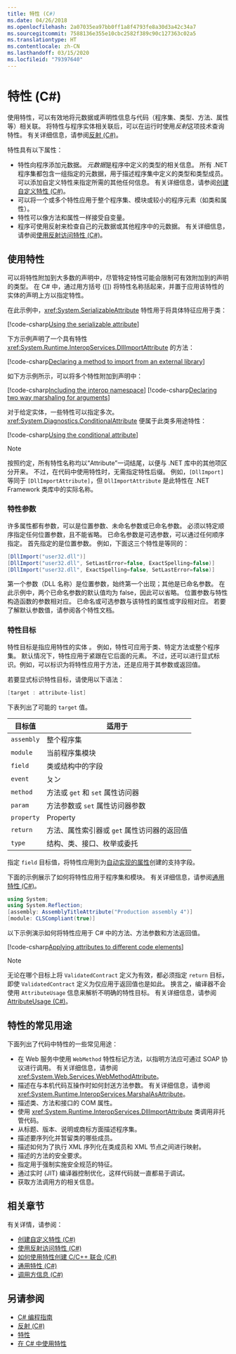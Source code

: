 ```yaml
---
title: 特性 (C#)
ms.date: 04/26/2018
ms.openlocfilehash: 2a07035ea97bb0ff1a8f4793fe8a30d3a42c34a7
ms.sourcegitcommit: 7588136e355e10cbc2582f389c90c127363c02a5
ms.translationtype: HT
ms.contentlocale: zh-CN
ms.lasthandoff: 03/15/2020
ms.locfileid: "79397640"
---
```

# <a name="attributes-c"></a>特性 (C#)

使用特性，可以有效地将元数据或声明性信息与代码（程序集、类型、方法、属性等）相关联。 将特性与程序实体相关联后，可以在运行时使用*反射*这项技术查询特性。 有关详细信息，请参阅[反射 (C#)](../reflection.md)。

特性具有以下属性：

- 特性向程序添加元数据。 *元数据*是程序中定义的类型的相关信息。 所有 .NET 程序集都包含一组指定的元数据，用于描述程序集中定义的类型和类型成员。 可以添加自定义特性来指定所需的其他任何信息。 有关详细信息，请参阅[创建自定义特性 (C#)](creating-custom-attributes.md)。
- 可以将一个或多个特性应用于整个程序集、模块或较小的程序元素（如类和属性）。
- 特性可以像方法和属性一样接受自变量。
- 程序可使用反射来检查自己的元数据或其他程序中的元数据。 有关详细信息，请参阅[使用反射访问特性 (C#)](accessing-attributes-by-using-reflection.md)。

## <a name="using-attributes"></a>使用特性

可以将特性附加到大多数的声明中，尽管特定特性可能会限制可有效附加到的声明的类型。 在 C# 中，通过用方括号 ([]) 将特性名称括起来，并置于应用该特性的实体的声明上方以指定特性。

在此示例中，<xref:System.SerializableAttribute> 特性用于将具体特征应用于类：

[!code-csharp[Using the serializable attribute](~/samples/snippets/csharp/attributes/AttributesOverview.cs#1)]

下方示例声明了一个具有特性 <xref:System.Runtime.InteropServices.DllImportAttribute> 的方法：

[!code-csharp[Declaring a method to import from an external library](../../../../../samples/snippets/csharp/attributes/AttributesOverview.cs#2)]

如下方示例所示，可以将多个特性附加到声明中：

[!code-csharp[Including the interop namespace](~/samples/snippets/csharp/attributes/AttributesOverview.cs#3)]
[!code-csharp[Declaring two way marshaling for arguments](~/samples/snippets/csharp/attributes/AttributesOverview.cs#4)]

对于给定实体，一些特性可以指定多次。 <xref:System.Diagnostics.ConditionalAttribute> 便属于此类多用途特性：

[!code-csharp[Using the conditional attribute](~/samples/snippets/csharp/attributes/AttributesOverview.cs#5)]

> [!NOTE]
> 按照约定，所有特性名称均以“Attribute”一词结尾，以便与 .NET 库中的其他项区分开来。 不过，在代码中使用特性时，无需指定特性后缀。 例如，`[DllImport]` 等同于 `[DllImportAttribute]`，但 `DllImportAttribute` 是此特性在 .NET Framework 类库中的实际名称。

### <a name="attribute-parameters"></a>特性参数

许多属性都有参数，可以是位置参数、未命名参数或已命名参数。 必须以特定顺序指定任何位置参数，且不能省略。 已命名参数是可选参数，可以通过任何顺序指定。 首先指定的是位置参数。 例如，下面这三个特性是等同的：

```csharp
[DllImport("user32.dll")]
[DllImport("user32.dll", SetLastError=false, ExactSpelling=false)]
[DllImport("user32.dll", ExactSpelling=false, SetLastError=false)]
```

第一个参数（DLL 名称）是位置参数，始终第一个出现；其他是已命名参数。 在此示例中，两个已命名参数的默认值均为 false，因此可以省略。 位置参数与特性构造函数的参数相对应。 已命名或可选参数与该特性的属性或字段相对应。 若要了解默认参数值，请参阅各个特性文档。

### <a name="attribute-targets"></a>特性目标

特性目标是指应用特性的实体  。 例如，特性可应用于类、特定方法或整个程序集。 默认情况下，特性应用于紧跟在它后面的元素。 不过，还可以进行显式标识。例如，可以标识为将特性应用于方法，还是应用于其参数或返回值。

若要显式标识特性目标，请使用以下语法：

```csharp
[target : attribute-list]
```

下表列出了可能的 `target` 值。

|目标值|适用于|
|------------------|----------------|
|`assembly`|整个程序集|
|`module`|当前程序集模块|
|`field`|类或结构中的字段|
|`event`|ㄆン|
|`method`|方法或 `get` 和 `set` 属性访问器|
|`param`|方法参数或 `set` 属性访问器参数|
|`property`|Property|
|`return`|方法、属性索引器或 `get` 属性访问器的返回值|
|`type`|结构、类、接口、枚举或委托|

指定 `field` 目标值，将特性应用到为[自动实现的属性](../../../properties.md)创建的支持字段。

下面的示例展示了如何将特性应用于程序集和模块。 有关详细信息，请参阅[通用特性 (C#)](common-attributes.md)。

```csharp
using System;
using System.Reflection;
[assembly: AssemblyTitleAttribute("Production assembly 4")]
[module: CLSCompliant(true)]
```

以下示例演示如何将特性应用于 C# 中的方法、方法参数和方法返回值。

[!code-csharp[Applying attributes to different code elements](../../../../../samples/snippets/csharp/attributes/AttributesOverview.cs#6)]

> [!NOTE]
> 无论在哪个目标上将 `ValidatedContract` 定义为有效，都必须指定 `return` 目标，即使 `ValidatedContract` 定义为仅应用于返回值也是如此。 换言之，编译器不会使用 `AttributeUsage` 信息来解析不明确的特性目标。 有关详细信息，请参阅 [AttributeUsage (C#)](attributeusage.md)。

## <a name="common-uses-for-attributes"></a>特性的常见用途

下面列出了代码中特性的一些常见用途：

- 在 Web 服务中使用 `WebMethod` 特性标记方法，以指明方法应可通过 SOAP 协议进行调用。 有关详细信息，请参阅 <xref:System.Web.Services.WebMethodAttribute>。
- 描述在与本机代码互操作时如何封送方法参数。 有关详细信息，请参阅 <xref:System.Runtime.InteropServices.MarshalAsAttribute>。
- 描述类、方法和接口的 COM 属性。
- 使用 <xref:System.Runtime.InteropServices.DllImportAttribute> 类调用非托管代码。
- 从标题、版本、说明或商标方面描述程序集。
- 描述要序列化并暂留类的哪些成员。
- 描述如何为了执行 XML 序列化在类成员和 XML 节点之间进行映射。
- 描述的方法的安全要求。
- 指定用于强制实施安全规范的特征。
- 通过实时 (JIT) 编译器控制优化，这样代码就一直都易于调试。
- 获取方法调用方的相关信息。

## <a name="related-sections"></a>相关章节

有关详情，请参阅：

- [创建自定义特性 (C#)](creating-custom-attributes.md)  
- [使用反射访问特性 (C#)](accessing-attributes-by-using-reflection.md)  
- [如何使用特性创建 C/C++ 联合 (C#)](how-to-create-a-c-cpp-union-by-using-attributes.md)  
- [通用特性 (C#)](common-attributes.md)  
- [调用方信息 (C#)](../caller-information.md)  

## <a name="see-also"></a>另请参阅

- [C# 编程指南](../../index.md)
- [反射 (C#)](../reflection.md)
- [特性](../../../../standard/attributes/index.md)
- [在 C# 中使用特性](../../../tutorials/attributes.md)
